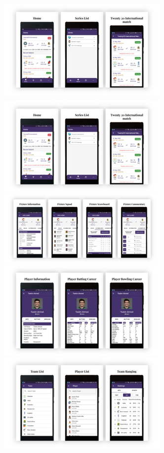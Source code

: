 [![Watch the video](./snapshot/home.png)](./snapshot/App_Snapshot.mp4)


![Home Feature](./snapshot/home.png)
![Fixture Match](./snapshot/fixture.png)
![Player Information](./snapshot/player_info.png)
![List Feature](./snapshot/list.png)